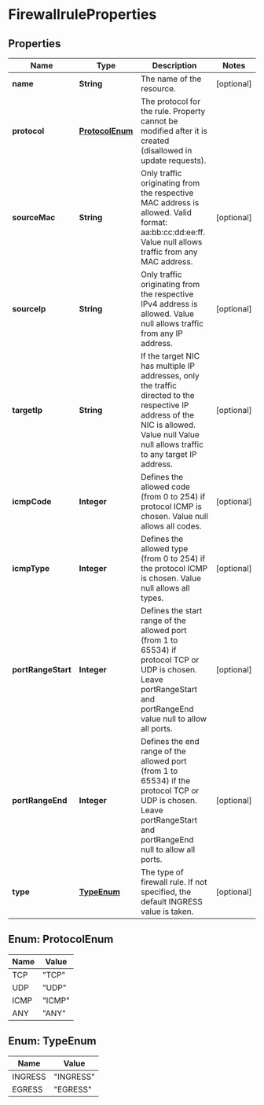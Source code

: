 

# FirewallruleProperties

## Properties

| Name | Type | Description | Notes |
| ------------ | ------------- | ------------- | ------------- |
| **name** | **String** | The name of the  resource. |  [optional] |
| **protocol** | [**ProtocolEnum**](#ProtocolEnum) | The protocol for the rule. Property cannot be modified after it is created (disallowed in update requests). |  |
| **sourceMac** | **String** | Only traffic originating from the respective MAC address is allowed. Valid format: aa:bb:cc:dd:ee:ff. Value null allows traffic from any MAC address. |  [optional] |
| **sourceIp** | **String** | Only traffic originating from the respective IPv4 address is allowed. Value null allows traffic from any IP address. |  [optional] |
| **targetIp** | **String** | If the target NIC has multiple IP addresses, only the traffic directed to the respective IP address of the NIC is allowed. Value null Value null allows traffic to any target IP address. |  [optional] |
| **icmpCode** | **Integer** | Defines the allowed code (from 0 to 254) if protocol ICMP is chosen. Value null allows all codes. |  [optional] |
| **icmpType** | **Integer** | Defines the allowed type (from 0 to 254) if the protocol ICMP is chosen. Value null allows all types. |  [optional] |
| **portRangeStart** | **Integer** | Defines the start range of the allowed port (from 1 to 65534) if protocol TCP or UDP is chosen. Leave portRangeStart and portRangeEnd value null to allow all ports. |  [optional] |
| **portRangeEnd** | **Integer** | Defines the end range of the allowed port (from 1 to 65534) if the protocol TCP or UDP is chosen. Leave portRangeStart and portRangeEnd null to allow all ports. |  [optional] |
| **type** | [**TypeEnum**](#TypeEnum) | The type of firewall rule. If not specified, the default INGRESS value is taken. |  [optional] |



## Enum: ProtocolEnum

| Name | Value |
| ---- | -----
| TCP | &quot;TCP&quot; |
| UDP | &quot;UDP&quot; |
| ICMP | &quot;ICMP&quot; |
| ANY | &quot;ANY&quot; |



## Enum: TypeEnum

| Name | Value |
| ---- | -----
| INGRESS | &quot;INGRESS&quot; |
| EGRESS | &quot;EGRESS&quot; |



